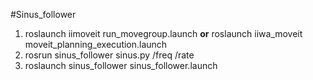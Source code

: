 #Sinus_follower 

1. roslaunch iimoveit run_movegroup.launch **or** roslaunch iiwa_moveit moveit_planning_execution.launch
2. rosrun sinus_follower sinus.py /freq /rate <!-- freq zB 0.1 Hz, rate zB 100-->
3. roslaunch sinus_follower sinus_follower.launch
